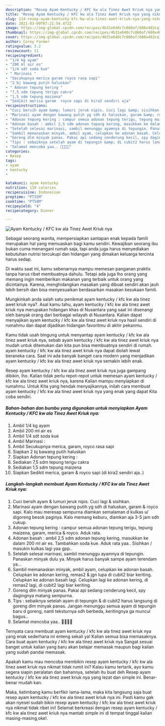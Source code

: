 ```yaml
---
description: "Resep Ayam Kentucky / KFC kw ala Tinez Awet Kriuk nya yang nikmat dan Mudah Dibuat"
title: "Resep Ayam Kentucky / KFC kw ala Tinez Awet Kriuk nya yang nikmat dan Mudah Dibuat"
slug: 114-resep-ayam-kentucky-kfc-kw-ala-tinez-awet-kriuk-nya-yang-nikmat-dan-mudah-dibuat
date: 2021-03-09T07:21:54.472Z
image: https://img-global.cpcdn.com/recipes/4b31e640c7c860af/680x482cq70/ayam-kentucky-kfc-kw-ala-tinez-awet-kriuk-nya-foto-resep-utama.jpg
thumbnail: https://img-global.cpcdn.com/recipes/4b31e640c7c860af/680x482cq70/ayam-kentucky-kfc-kw-ala-tinez-awet-kriuk-nya-foto-resep-utama.jpg
cover: https://img-global.cpcdn.com/recipes/4b31e640c7c860af/680x482cq70/ayam-kentucky-kfc-kw-ala-tinez-awet-kriuk-nya-foto-resep-utama.jpg
author: Corey Farmer
ratingvalue: 3.2
reviewcount: 11
recipeingredient:
- "1/4 kg ayam"
- "200 ml air es"
- "1/4 sdt soda kue"
- " Marinasi "
- "Secukupnya merica garam royco rasa sapi"
- "2 bj bawang putih haluskan"
- " Adonan tepung kering "
- "7,5 sdm tepung terigu cakra"
- "1,5 sdm tepung maizena"
- "Sedikit merica garam  royco sapi di kira2 sendiri aja"
recipeinstructions:
- "Cuci bersih ayam &amp; lumuri jeruk nipis. Cuci lagi &amp; sisihkan."
- "Marinasi ayam dengan bawang putih yg sdh di haluskan, garam &amp; royco sapi. Kalo mau meresap sempurna diamkan semalaman d kulkas u/ digoreng besok paginya. Kalo memang keburu, diamkan aja 3-5 jam sdh cukup."
- "Adonan tepung kering : campur semua adonan tepung terigu, tepung maizena, garam, merica &amp; royco. Aduk rata."
- "Adonan basah : ambil 2,5 sdm adonan tepung kering, masukkan ke dalam 200 ml air es. Tambahkan soda kue. Aduk rata yaa.. Sisihkan / masukin kulkas lagi yaa gpp.."
- "Setelah selesai marinasi, sambil menunggu ayamnya di tepungin. Panaskan minyak dulu ya. Minyak harus banyak sampe ayam terendam ya..."
- "Sambil memanaskan minyak, ambil ayam, celupkan ke adonan basah. Celupkan ke adonan kering, remas2 &amp; jgn lupa di cubit2 biar keriting. Celupkan ke adonan basah lagi. Celupkan lagi ke adonan kering, di remas2 lagi, di cubit2 lagi biar keriting."
- "Goreng dlm minyak panas. Pakai api sedang cenderung kecil, spy dagingnya matang sempurna."
- "Tips : sebaiknya setelah ayam di tepungin &amp; di cubit2 harus langsung di goreng dlm minyak panas. Jangan menunggu semua ayam di tepungin baru d goreng, nanti teksturnya sdh berbeda, keritingnya ga muncul bagus.."
- "Selamat mencoba yaa.. 👏😆😍😘"
categories:
- Resep
tags:
- ayam
- kentucky
- 

katakunci: ayam kentucky  
nutrition: 119 calories
recipecuisine: Indonesian
preptime: "PT35M"
cooktime: "PT58M"
recipeyield: "4"
recipecategory: Dinner

---
```



![Ayam Kentucky / KFC kw ala Tinez Awet Kriuk nya](https://img-global.cpcdn.com/recipes/4b31e640c7c860af/680x482cq70/ayam-kentucky-kfc-kw-ala-tinez-awet-kriuk-nya-foto-resep-utama.jpg)

Sebagai seorang wanita, mempersiapkan santapan enak kepada famili merupakan hal yang memuaskan bagi kamu sendiri. Kewajiban seorang ibu bukan cuma menangani rumah saja, tapi anda juga harus menyediakan kebutuhan nutrisi tercukupi dan hidangan yang dimakan keluarga tercinta harus sedap.

Di waktu  saat ini, kamu sebenarnya mampu memesan panganan praktis tanpa harus ribet membuatnya dahulu. Tetapi ada juga lho orang yang memang ingin memberikan makanan yang terbaik untuk orang yang dicintainya. Karena, menghidangkan masakan yang dibuat sendiri akan jauh lebih bersih dan bisa menyesuaikan berdasarkan masakan kesukaan famili. 



Mungkinkah anda salah satu penikmat ayam kentucky / kfc kw ala tinez awet kriuk nya?. Asal kamu tahu, ayam kentucky / kfc kw ala tinez awet kriuk nya merupakan hidangan khas di Nusantara yang saat ini disenangi oleh banyak orang dari berbagai wilayah di Nusantara. Kalian dapat menyajikan ayam kentucky / kfc kw ala tinez awet kriuk nya hasil sendiri di rumahmu dan dapat dijadikan hidangan favoritmu di akhir pekanmu.

Kamu tidak usah bingung untuk menyantap ayam kentucky / kfc kw ala tinez awet kriuk nya, sebab ayam kentucky / kfc kw ala tinez awet kriuk nya mudah untuk ditemukan dan kita pun bisa membuatnya sendiri di rumah. ayam kentucky / kfc kw ala tinez awet kriuk nya dapat diolah lewat beraneka cara. Saat ini ada banyak banget cara modern yang menjadikan ayam kentucky / kfc kw ala tinez awet kriuk nya semakin lebih enak.

Resep ayam kentucky / kfc kw ala tinez awet kriuk nya juga gampang dibikin, lho. Kalian tidak perlu repot-repot untuk memesan ayam kentucky / kfc kw ala tinez awet kriuk nya, karena Kalian mampu menyiapkan di rumahmu. Untuk Kita yang hendak menyajikannya, inilah cara membuat ayam kentucky / kfc kw ala tinez awet kriuk nya yang enak yang dapat Kita coba sendiri.

<!--inarticleads1-->

##### Bahan-bahan dan bumbu yang digunakan untuk menyiapkan Ayam Kentucky / KFC kw ala Tinez Awet Kriuk nya:

1. Ambil 1/4 kg ayam
1. Ambil 200 ml air es
1. Ambil 1/4 sdt soda kue
1. Ambil  Marinasi :
1. Ambil Secukupnya merica, garam, royco rasa sapi
1. Siapkan 2 bj bawang putih haluskan
1. Siapkan  Adonan tepung kering :
1. Sediakan 7,5 sdm tepung terigu cakra
1. Sediakan 1,5 sdm tepung maizena
1. Siapkan Sedikit merica, garam &amp; royco sapi (di kira2 sendiri aja..)




<!--inarticleads2-->

##### Langkah-langkah membuat Ayam Kentucky / KFC kw ala Tinez Awet Kriuk nya:

1. Cuci bersih ayam &amp; lumuri jeruk nipis. Cuci lagi &amp; sisihkan.
1. Marinasi ayam dengan bawang putih yg sdh di haluskan, garam &amp; royco sapi. Kalo mau meresap sempurna diamkan semalaman d kulkas u/ digoreng besok paginya. Kalo memang keburu, diamkan aja 3-5 jam sdh cukup.
1. Adonan tepung kering : campur semua adonan tepung terigu, tepung maizena, garam, merica &amp; royco. Aduk rata.
1. Adonan basah : ambil 2,5 sdm adonan tepung kering, masukkan ke dalam 200 ml air es. Tambahkan soda kue. Aduk rata yaa.. Sisihkan / masukin kulkas lagi yaa gpp..
1. Setelah selesai marinasi, sambil menunggu ayamnya di tepungin. Panaskan minyak dulu ya. Minyak harus banyak sampe ayam terendam ya...
1. Sambil memanaskan minyak, ambil ayam, celupkan ke adonan basah. Celupkan ke adonan kering, remas2 &amp; jgn lupa di cubit2 biar keriting. Celupkan ke adonan basah lagi. Celupkan lagi ke adonan kering, di remas2 lagi, di cubit2 lagi biar keriting.
1. Goreng dlm minyak panas. Pakai api sedang cenderung kecil, spy dagingnya matang sempurna.
1. Tips : sebaiknya setelah ayam di tepungin &amp; di cubit2 harus langsung di goreng dlm minyak panas. Jangan menunggu semua ayam di tepungin baru d goreng, nanti teksturnya sdh berbeda, keritingnya ga muncul bagus..
1. Selamat mencoba yaa.. 👏😆😍😘




Ternyata cara membuat ayam kentucky / kfc kw ala tinez awet kriuk nya yang enak sederhana ini enteng sekali ya! Kalian semua bisa memasaknya. Cara buat ayam kentucky / kfc kw ala tinez awet kriuk nya Sangat sesuai banget untuk kalian yang baru akan belajar memasak maupun bagi kalian yang sudah pandai memasak.

Apakah kamu mau mencoba membikin resep ayam kentucky / kfc kw ala tinez awet kriuk nya nikmat tidak rumit ini? Kalau kamu tertarik, ayo kamu segera siapin peralatan dan bahannya, setelah itu buat deh Resep ayam kentucky / kfc kw ala tinez awet kriuk nya yang lezat dan simple ini. Benar-benar mudah kan. 

Maka, ketimbang kamu berfikir lama-lama, maka kita langsung saja buat resep ayam kentucky / kfc kw ala tinez awet kriuk nya ini. Pasti kamu gak akan nyesel sudah bikin resep ayam kentucky / kfc kw ala tinez awet kriuk nya nikmat tidak ribet ini! Selamat berkreasi dengan resep ayam kentucky / kfc kw ala tinez awet kriuk nya mantab simple ini di tempat tinggal kalian masing-masing,oke!.

